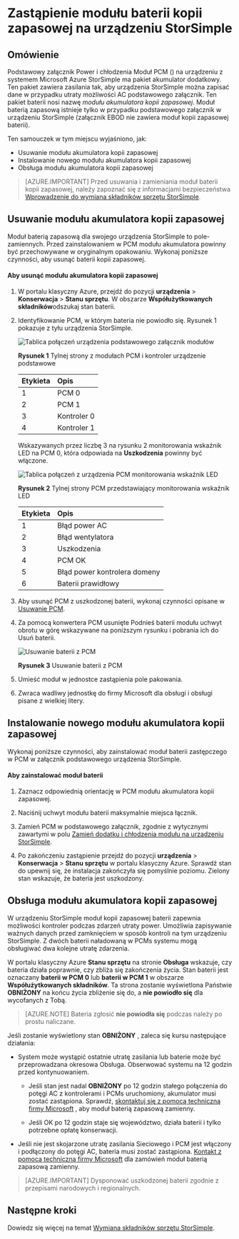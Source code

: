 <properties 
   pageTitle="Wymiana baterii na urządzeniu StorSimple | Microsoft Azure"
   description="W tym artykule opisano, jak usuwanie, zamienianie i obsługa modułu baterii kopii zapasowej na urządzeniu StorSimple."
   services="storsimple"
   documentationCenter=""
   authors="alkohli"
   manager="carmonm"
   editor="" />
<tags 
   ms.service="storsimple"
   ms.devlang="NA"
   ms.topic="article"
   ms.tgt_pltfrm="NA"
   ms.workload="TBD"
   ms.date="08/17/2016"
   ms.author="alkohli" />

# <a name="replace-the-backup-battery-module-on-your-storsimple-device"></a>Zastąpienie modułu baterii kopii zapasowej na urządzeniu StorSimple

## <a name="overview"></a>Omówienie

Podstawowy załącznik Power i chłodzenia Moduł PCM () na urządzeniu z systemem Microsoft Azure StorSimple ma pakiet akumulator dodatkowy. Ten pakiet zawiera zasilania tak, aby urządzenia StorSimple można zapisać dane w przypadku utraty możliwości AC podstawowego załącznik. Ten pakiet baterii nosi nazwę *modułu akumulatora kopii zapasowej*. Moduł baterią zapasową istnieje tylko w przypadku podstawowego załącznik w urządzeniu StorSimple (załącznik EBOD nie zawiera moduł kopii zapasowej baterii). 

Ten samouczek w tym miejscu wyjaśniono, jak:

- Usuwanie modułu akumulatora kopii zapasowej 
- Instalowanie nowego modułu akumulatora kopii zapasowej
- Obsługa modułu akumulatora kopii zapasowej

>[AZURE.IMPORTANT] Przed usuwania i zamieniania moduł baterii kopii zapasowej, należy zapoznać się z informacjami bezpieczeństwa [Wprowadzenie do wymiana składników sprzętu StorSimple](storsimple-hardware-component-replacement.md).

## <a name="remove-the-backup-battery-module"></a>Usuwanie modułu akumulatora kopii zapasowej

Moduł baterią zapasową dla swojego urządzenia StorSimple to pole-zamiennych. Przed zainstalowaniem w PCM modułu akumulatora powinny być przechowywane w oryginalnym opakowaniu. Wykonaj poniższe czynności, aby usunąć baterii kopii zapasowej.

#### <a name="to-remove-the-backup-battery-module"></a>Aby usunąć modułu akumulatora kopii zapasowej

1. W portalu klasyczny Azure, przejdź do pozycji **urządzenia** > **Konserwacja** > **Stanu sprzętu**. W obszarze **Współużytkowanych składników**odszukaj stan baterii.

2. Identyfikowanie PCM, w którym bateria nie powiodło się. Rysunek 1 pokazuje z tyłu urządzenia StorSimple.

    ![Tablica połączeń urządzenia podstawowego załącznik modułów](./media/storsimple-battery-replacement/IC740994.png)

    **Rysunek 1** Tylnej strony z modułach PCM i kontroler urządzenie podstawowe

  	|Etykieta|Opis|
  	|:----|:----------|
  	|1|PCM 0|
  	|2|PCM 1|
  	|3|Kontroler 0|
  	|4|Kontroler 1|

    Wskazywanych przez liczbę 3 na rysunku 2 monitorowania wskaźnik LED na PCM 0, która odpowiada na **Uszkodzenia** powinny być włączone.

    ![Tablica połączeń z urządzenia PCM monitorowania wskaźnik LED](./media/storsimple-battery-replacement/IC740992.png)

    **Rysunek 2** Tylnej strony PCM przedstawiający monitorowania wskaźnik LED

  	|Etykieta|Opis|
  	|:---|:-----------|
  	|1|Błąd power AC|
  	|2|Błąd wentylatora|
  	|3|Uszkodzenia|
  	|4|PCM OK|
  	|5|Błąd power kontrolera domeny|
  	|6|Baterii prawidłowy|

3. Aby usunąć PCM z uszkodzonej baterii, wykonaj czynności opisane w [Usuwanie PCM](storsimple-power-cooling-module-replacement.md#remove-a-pcm).

4. Za pomocą konwertera PCM usunięte Podnieś baterii modułu uchwyt obrotu w górę wskazywane na poniższym rysunku i pobrania ich do Usuń baterii.

    ![Usuwanie baterii z PCM](./media/storsimple-battery-replacement/IC741019.png)

    **Rysunek 3** Usuwanie baterii z PCM

5. Umieść moduł w jednostce zastąpienia pole pakowania.

6. Zwraca wadliwy jednostkę do firmy Microsoft dla obsługi i obsługi pisane z wielkiej litery.

## <a name="install-a-new-backup-battery-module"></a>Instalowanie nowego modułu akumulatora kopii zapasowej

Wykonaj poniższe czynności, aby zainstalować moduł baterii zastępczego w PCM w załącznik podstawowego urządzenia StorSimple.

#### <a name="to-install-the-battery-module"></a>Aby zainstalować moduł baterii

1. Zaznacz odpowiednią orientację w PCM modułu akumulatora kopii zapasowej.

2. Naciśnij uchwyt modułu baterii maksymalnie miejsca łącznik.

3. Zamień PCM w podstawowego załącznik, zgodnie z wytycznymi zawartymi w polu [Zamień dodatku i chłodzenia modułu na urządzeniu StorSimple](storsimple-power-cooling-module-replacement.md).

4. Po zakończeniu zastąpienie przejdź do pozycji **urządzenia** > **Konserwacja** > **Stanu sprzętu** w portalu klasyczny Azure. Sprawdź stan do upewnij się, że instalacja zakończyła się pomyślnie poziomu. Zielony stan wskazuje, że bateria jest uszkodzony.

## <a name="maintain-the-backup-battery-module"></a>Obsługa modułu akumulatora kopii zapasowej

W urządzeniu StorSimple moduł kopii zapasowej baterii zapewnia możliwości kontroler podczas zdarzeń utraty power. Umożliwia zapisywanie ważnych danych przed zamknięciem w sposób kontroli na tym urządzeniu StorSimple. Z dwóch baterii naładowaną w PCMs systemu mogą obsługiwać dwa kolejne utratę zdarzenia.

W portalu klasyczny Azure **Stanu sprzętu** na stronie **Obsługa** wskazuje, czy bateria działa poprawnie, czy zbliża się zakończenia życia. Stan baterii jest oznaczany **baterii w PCM 0** lub **baterii w PCM 1** w obszarze **Współużytkowanych składników**. Ta strona zostanie wyświetlona Państwie **OBNIŻONY** na końcu życia zbliżenie się do, a **nie powiodło się** dla wycofanych z Tobą. 

>[AZURE.NOTE] Bateria zgłosić **nie powiodła się** podczas należy po prostu naliczane.
 
Jeśli zostanie wyświetlony stan **OBNIŻONY** , zaleca się kursu następujące działania:

- System może wystąpić ostatnie utratę zasilania lub baterie może być przeprowadzana okresowa Obsługa. Obserwować systemu na 12 godzin przed kontynuowaniem.

    - Jeśli stan jest nadal **OBNIŻONY** po 12 godzin stałego połączenia do potęgi AC z kontrolerami i PCMs uruchomiony, akumulator musi zostać zastąpiona. Sprawdź, [skontaktuj się z pomocą techniczną firmy Microsoft](storsimple-contact-microsoft-support.md) , aby moduł baterią zapasową zamienny.

    - Jeśli OK po 12 godzin staje się województwo, działa baterii i tylko potrzebne opłatę konserwacji.

- Jeśli nie jest skojarzone utratę zasilania Sieciowego i PCM jest włączony i podłączony do potęgi AC, bateria musi zostać zastąpiona. [Kontakt z pomocą techniczną firmy Microsoft](storsimple-contact-microsoft-support.md) dla zamówień moduł baterią zapasową zamienny.

>[AZURE.IMPORTANT] Dysponować uszkodzonej baterii zgodnie z przepisami narodowych i regionalnych. 

## <a name="next-steps"></a>Następne kroki

Dowiedz się więcej na temat [Wymiana składników sprzętu StorSimple](storsimple-hardware-component-replacement.md).
